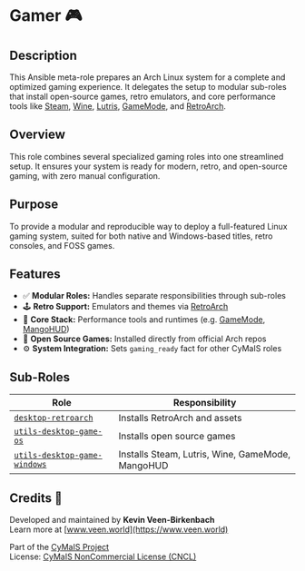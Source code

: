 # Gamer 🎮

## Description

This Ansible meta-role prepares an Arch Linux system for a complete and optimized gaming experience. It delegates the setup to modular sub-roles that install open-source games, retro emulators, and core performance tools like [Steam](https://store.steampowered.com/), [Wine](https://www.winehq.org/), [Lutris](https://lutris.net/), [GameMode](https://github.com/FeralInteractive/gamemode), and [RetroArch](https://www.retroarch.com/).

## Overview

This role combines several specialized gaming roles into one streamlined setup. It ensures your system is ready for modern, retro, and open-source gaming, with zero manual configuration.

## Purpose

To provide a modular and reproducible way to deploy a full-featured Linux gaming system, suited for both native and Windows-based titles, retro consoles, and FOSS games.

## Features

- ✅ **Modular Roles:** Handles separate responsibilities through sub-roles
- 🕹️ **Retro Support:** Emulators and themes via [RetroArch](https://www.retroarch.com/)
- 🧩 **Core Stack:** Performance tools and runtimes (e.g. [GameMode](https://github.com/FeralInteractive/gamemode), [MangoHUD](https://github.com/flightlessmango/MangoHud))
- 🎲 **Open Source Games:** Installed directly from official Arch repos
- ⚙️ **System Integration:** Sets `gaming_ready` fact for other CyMaIS roles

## Sub-Roles

| Role | Responsibility |
|------|----------------|
| [`desktop-retroarch`](../desktop-retroarch) | Installs RetroArch and assets |
| [`utils-desktop-game-os`](../utils-desktop-game-os) | Installs open source games |
| [`utils-desktop-game-windows`](../utils-desktop-game-windows) | Installs Steam, Lutris, Wine, GameMode, MangoHUD |

## Credits 📝

Developed and maintained by **Kevin Veen-Birkenbach**  
Learn more at [www.veen.world](https://www.veen.world)

Part of the [CyMaIS Project](https://github.com/kevinveenbirkenbach/cymais)  
License: [CyMaIS NonCommercial License (CNCL)](https://s.veen.world/cncl)